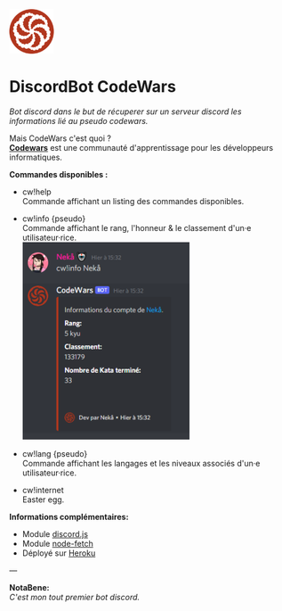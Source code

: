 <img src="https://raw.githubusercontent.com/Nekall/bot-codewars/main/codewars.png" alt="logo bot codewars" height="80" width="80">  

# DiscordBot CodeWars  

*Bot discord dans le but de récuperer sur un serveur discord les informations lié au pseudo codewars.*  

Mais CodeWars c'est quoi ?   
**[Codewars](https://www.codewars.com/)** est une communauté d'apprentissage pour les développeurs informatiques.  

**Commandes disponibles :**   

 - cw!help  
 Commande affichant un listing des commandes disponibles.  
   
 - cw!info {pseudo}  
 Commande affichant le rang, l'honneur & le classement d'un·e utilisateur·rice.  
    <img src="https://raw.githubusercontent.com/Nekall/bot-codewars/main/readme/view-bot-cw-v2.PNG" alt="logo bot codewars" width="300">   
 - cw!lang {pseudo}    
 Commande affichant les langages et les niveaux associés d'un·e utilisateur·rice.  
   
 - cw!internet  
Easter egg.  
   
**Informations complémentaires:**   

 - Module [discord.js](https://discord.js.org/)  
 - Module [node-fetch](https://www.npmjs.com/package/node-fetch)  
 - Déployé sur [Heroku](https://www.heroku.com/)  

  ―

**NotaBene:**  
*C'est mon tout premier bot discord.*
